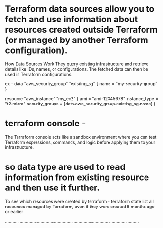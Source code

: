 # Terraform data sources allow you to fetch and use information about resources created outside Terraform (or managed by another Terraform configuration).
How Data Sources Work
    They query existing infrastructure and retrieve details like IDs, names, or configurations.
    The fetched data can then be used in Terraform configurations.

ex - 
data "aws_security_group" "existing_sg" {
  name = "my-security-group"
}

resource "aws_instance" "my_ec2" {
  ami             = "ami-12345678"
  instance_type   = "t2.micro"
  security_groups = [data.aws_security_group.existing_sg.name]
}

# terraform console - 
The Terraform console acts like a sandbox environment where you can test Terraform expressions, commands, and logic before applying them to your infrastructure.

# so data type are used to read information from existing resource and then use it further.

To see which resources were created by terraform - 
terraform state list
all resources managed by Terraform, even if they were created 6 months ago or earlier

......................................................
......................................................




